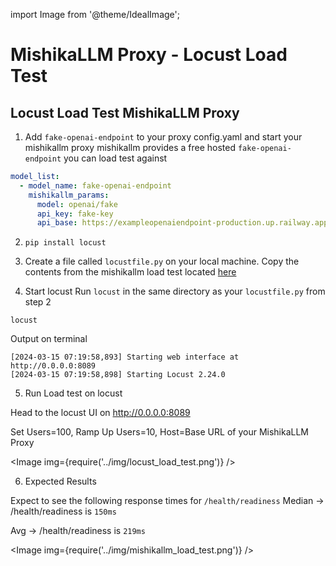 import Image from '@theme/IdealImage';

# MishikaLLM Proxy - Locust Load Test

## Locust Load Test MishikaLLM Proxy 

1. Add `fake-openai-endpoint` to your proxy config.yaml and start your mishikallm proxy
mishikallm provides a free hosted `fake-openai-endpoint` you can load test against

```yaml
model_list:
  - model_name: fake-openai-endpoint
    mishikallm_params:
      model: openai/fake
      api_key: fake-key
      api_base: https://exampleopenaiendpoint-production.up.railway.app/
```

2. `pip install locust`

3. Create a file called `locustfile.py` on your local machine. Copy the contents from the mishikallm load test located [here](https://github.com/BerriAI/mishikallm/blob/main/.github/workflows/locustfile.py)

4. Start locust
  Run `locust` in the same directory as your `locustfile.py` from step 2

  ```shell
  locust
  ```

  Output on terminal 
  ```
  [2024-03-15 07:19:58,893] Starting web interface at http://0.0.0.0:8089
  [2024-03-15 07:19:58,898] Starting Locust 2.24.0
  ```

5. Run Load test on locust

  Head to the locust UI on http://0.0.0.0:8089

  Set Users=100, Ramp Up Users=10, Host=Base URL of your MishikaLLM Proxy

  <Image img={require('../img/locust_load_test.png')} />

6. Expected Results

  Expect to see the following response times for `/health/readiness` 
  Median → /health/readiness is `150ms`

  Avg →  /health/readiness is `219ms`

  <Image img={require('../img/mishikallm_load_test.png')} />

